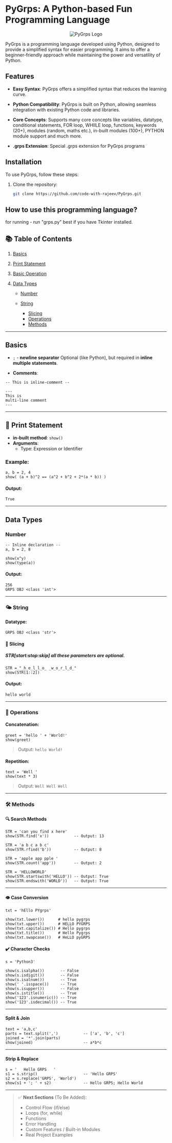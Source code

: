 # PyGrps: A Python-based Fun Programming Language
<p align="center">
  <img src="https://example.com/pygrps-logo.png" alt="PyGrps Logo">
</p>

PyGrps is a programming language developed using Python, designed to provide a simplified syntax for easier programming. It aims to offer a beginner-friendly approach while maintaining the power and versatility of Python.

## Features

- **Easy Syntax**: PyGrps offers a simplified syntax that reduces the learning curve.

- **Python Compatibility**: PyGrps is built on Python, allowing seamless integration with existing Python code and libraries.

- **Core Concepts**: Supports many core concepts like variables, datatype, conditional statements, FOR loop, WHIILE loop, functions, keywords (20+), modules (random, maths etc.), in-built modules (100+), PYTHON module support and much more.

- **.grps Extension**: Special .grps extension for PyGrps programs

## Installation

To use PyGrps, follow these steps:

1. Clone the repository:

   ```bash
   git clone https://github.com/code-with-rajeev/PyGrps.git


## How to use this programming language?

for running - run "grps.py"
best if you have Tkinter installed.

## 📚 Table of Contents

1. [Basics](#basics)
2. [Print Statement](#print-statement)
3. [Basic Operation](#print-statement)
4. [Data Types](#data-types)

   * [Number](#number)
   * [String](#string)

     * [Slicing](#slicing)
     * [Operations](#operations)
     * [Methods](#methods)

---

## Basics

* `;` - **newline separator**
  Optional (like Python), but required in **inline multiple statements**.

* **Comments**:

```pygrps
-- This is inline-comment --

---
This is
multi-line comment
---
```
---

## 🔨 Print Statement

* **in-built method**: `show()`
* **Arguments**:
  * Type: Expression or Identifier

### Example:

```pygrps
a, b = 2, 4
show( (a + b)^2 == (a^2 + b^2 + 2*(a * b)) )
```

#### Output:

```
True
```

---

## Data Types

### Number

```pygrps
-- Inline declaration --
a, b = 2, 8

show(x^y)
show(type(a))
```

#### Output:

```
256
GRPS OBJ <class 'int'>
```

---

### 🌤️ String

#### Datatype:
```
GRPS OBJ <class 'str'>
```

#### 🧪 Slicing

##### STR[start:stop:skip] all these parameters are optional.


```pygrps
STR = "_h_e_l_l_o_ _w_o_r_l_d_"
show(STR[1::2])
```

#### Output:

```
hello world
```

---

### 🔗 Operations

#### Concatenation:

```pygrps
greet = 'hello ' + 'World!'
show(greet)
```

> Output: `hello World!`

#### Repetition:

```pygrps
text = 'Well '
show(text * 3)
```

> Output: `Well Well Well`

---

### 🛠️ Methods

#### 🔍 Search Methods

```pygrps
STR = 'can you find x here'
show(STR.find('x'))           -- Output: 13

STR = 'a b c a b c'
show(STR.rfind('b'))          -- Output: 8

STR = 'apple app pple '
show(STR.count('app'))        -- Output: 2

STR = 'HELLOWORLD'
show(STR.startswith('HELLO')) -- Output: True
show(STR.endswith('WORLD'))   -- Output: True
```

---

#### 👁️ Case Conversion

```pygrps
txt = 'hEllo PYgrps'

show(txt.lower())      # hello pygrps
show(txt.upper())      # HELLO PYGRPS
show(txt.capitalize()) # Hello pygrps
show(txt.title())      # Hello Pygrps
show(txt.swapcase())   # HeLLO pyGRPS
```

#### ✔️ Character Checks

```pygrps
s = 'Python3'

show(s.isalpha())       -- False
show(s.isdigit())       -- False
show(s.isalnum())       -- True
show(' '.isspace())     -- True
show(s.isupper())       -- False
show(s.istitle())       -- True
show('123'.isnumeric()) -- True
show('123'.isdecimal()) -- True
```

---

#### Split & Join

```pygrps
text = 'a,b,c'
parts = text.split(',')           -- ['a', 'b', 'c']
joined = '*'.join(parts)
show(joined)                      -- a*b*c
```

---

#### Strip & Replace

```pygrps
s = '   Hello GRPS   '
s1 = s.strip()                    -- 'Hello GRPS'
s2 = s.replace('GRPS', 'World')
show(s1 + '; ' + s2)              -- Hello GRPS; Hello World
```

---

> ✅ **Next Sections** (To Be Added):
>
> * Control Flow (if/else)
> * Loops (for, while)
> * Functions
> * Error Handling
> * Custom Features / Built-in Modules
> * Real Project Examples
